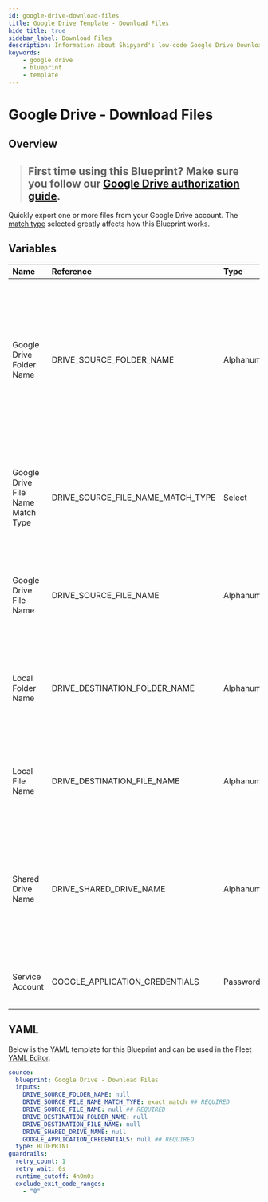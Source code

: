 ```yaml
---
id: google-drive-download-files
title: Google Drive Template - Download Files
hide_title: true
sidebar_label: Download Files
description: Information about Shipyard's low-code Google Drive Download Files blueprint. Quickly export one or more files from your Google Drive account. Once the files have downloaded, transfer them to another service or run another Vessel against the data.
keywords:
    - google drive
    - blueprint
    - template
---
```


# Google Drive - Download Files

## Overview

> ## **First time using this Blueprint? Make sure you follow our [Google Drive authorization guide](https://www.shipyardapp.com/docs/blueprint-library/google-drive/google-drive-authorization/)**.

Quickly export one or more files from your Google Drive account. The [match type](https://www.shipyardapp.com/docs/reference/blueprint-library/match-type/) selected greatly affects how this Blueprint works.



## Variables

| Name                              | Reference                         | Type         | Required           | Default       | Options                                                                | Description                                                                                                                                                             |
|:----------------------------------|:----------------------------------|:-------------|:-------------------|:--------------|:-----------------------------------------------------------------------|:------------------------------------------------------------------------------------------------------------------------------------------------------------------------|
| Google Drive Folder Name          | DRIVE_SOURCE_FOLDER_NAME          | Alphanumeric | :heavy_minus_sign: | -             | -                                                                      | Name of the folder where the file is stored in Google Drive. Leaving blank will place the file in the root directory of Google Drive which is inaccessible from the UI. |
| Google Drive File Name Match Type | DRIVE_SOURCE_FILE_NAME_MATCH_TYPE | Select       | :white_check_mark: | `exact_match` | Exact Match: `exact_match`<br></br><br></br>Regex Match: `regex_match` | Determines if the text in "Google Drive File Name" will look for one file with exact match, or multiple files using regex.                                              |
| Google Drive File Name            | DRIVE_SOURCE_FILE_NAME            | Alphanumeric | :white_check_mark: | -             | -                                                                      | Name of the target file in Google Drive. Can be regex if "Match Type" is set accordingly.                                                                               |
| Local Folder Name                 | DRIVE_DESTINATION_FOLDER_NAME     | Alphanumeric | :heavy_minus_sign: | -             | -                                                                      | Folder where the file(s) should be downloaded. Leaving blank will place the file in the home directory.                                                                 |
| Local File Name                   | DRIVE_DESTINATION_FILE_NAME       | Alphanumeric | :heavy_minus_sign: | -             | -                                                                      | What to name the file(s) being downloaded. If left blank, defaults to the original file name(s).                                                                        |
| Shared Drive Name                 | DRIVE_SHARED_DRIVE_NAME           | Alphanumeric | :heavy_minus_sign: | -             | -                                                                      | Name of the Shared Drive the sheet exists in. This field is case sensitive. Leave blank if the file does not exist in a Shared Drive.                                   |
| Service Account                   | GOOGLE_APPLICATION_CREDENTIALS    | Password     | :white_check_mark: | -             | -                                                                      | JSON from a Google Cloud Service account key.                                                                                                                           |


## YAML

Below is the YAML template for this Blueprint and can be used in the Fleet [YAML Editor](../../reference/fleets/yaml-editor.md).

```yaml
source:
  blueprint: Google Drive - Download Files
  inputs:
    DRIVE_SOURCE_FOLDER_NAME: null 
    DRIVE_SOURCE_FILE_NAME_MATCH_TYPE: exact_match ## REQUIRED
    DRIVE_SOURCE_FILE_NAME: null ## REQUIRED
    DRIVE_DESTINATION_FOLDER_NAME: null 
    DRIVE_DESTINATION_FILE_NAME: null 
    DRIVE_SHARED_DRIVE_NAME: null 
    GOOGLE_APPLICATION_CREDENTIALS: null ## REQUIRED
  type: BLUEPRINT
guardrails:
  retry_count: 1
  retry_wait: 0s
  runtime_cutoff: 4h0m0s
  exclude_exit_code_ranges:
    - "0"
```
